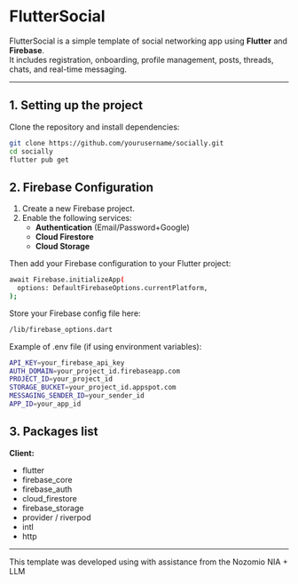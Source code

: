 # FlutterSocial

FlutterSocial is a simple template of social networking app using **Flutter** and **Firebase**.  
It includes registration, onboarding, profile management, posts, threads, chats, and real-time messaging.  

---

## 1. Setting up the project

Clone the repository and install dependencies:

```bash
git clone https://github.com/yourusername/socially.git
cd socially
flutter pub get
```

## 2. Firebase Configuration

1. Create a new Firebase project.
2. Enable the following services:
   - **Authentication** (Email/Password+Google)
   - **Cloud Firestore**
   - **Cloud Storage**


Then add your Firebase configuration to your Flutter project:

```bash
await Firebase.initializeApp(
  options: DefaultFirebaseOptions.currentPlatform,
);
```

Store your Firebase config file here:

```bash
/lib/firebase_options.dart
```

Example of .env file (if using environment variables):

```bash
API_KEY=your_firebase_api_key
AUTH_DOMAIN=your_project_id.firebaseapp.com
PROJECT_ID=your_project_id
STORAGE_BUCKET=your_project_id.appspot.com
MESSAGING_SENDER_ID=your_sender_id
APP_ID=your_app_id

```

## 3. Packages list

**Client:**
- flutter
- firebase_core
- firebase_auth
- cloud_firestore
- firebase_storage
- provider / riverpod
- intl
- http

---

This template was developed using with assistance from the Nozomio NIA + LLM
